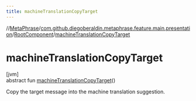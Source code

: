 ```yaml
---
title: machineTranslationCopyTarget
---
```

//[MetaPhrase](../../../index.html)/[com.github.diegoberaldin.metaphrase.feature.main.presentation](../index.html)/[RootComponent](index.html)/[machineTranslationCopyTarget](machine-translation-copy-target.html)



# machineTranslationCopyTarget



[jvm]\
abstract fun [machineTranslationCopyTarget](machine-translation-copy-target.html)()



Copy the target message into the machine translation suggestion.




